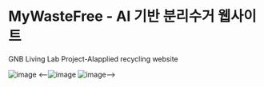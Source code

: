 # MyWasteFree - AI 기반 분리수거 웹사이트
GNB Living Lab Project-AIapplied recycling website


![image](https://github.com/vinyeee/MyWasteFree/assets/108808701/f7c5d21d-a2f3-4ce3-87df-13c2f7166c70)
<--![image](https://github.com/vinyeee/MyWasteFree/assets/108808701/70e308c0-1311-4f6c-9cea-dc13d9281bdf)
![image](https://github.com/vinyeee/MyWasteFree/assets/108808701/4ce6b4e0-9345-4f8f-814d-01325babed5d)-->
